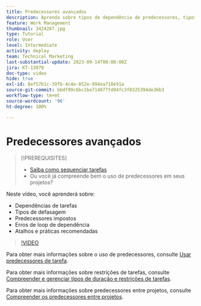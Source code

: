 ```yaml
---
title: Predecessores avançados
description: Aprenda sobre tipos de dependência de predecessores, tipos de defasagem, predecessores impostos, erros de loop de dependência, bem como alguns atalhos e práticas recomendadas.
feature: Work Management
thumbnail: 3424287.jpg
type: Tutorial
role: User
level: Intermediate
activity: deploy
team: Technical Marketing
last-substantial-update: 2023-09-14T00:00:00Z
jira: KT-13879
doc-type: video
hide: true
exl-id: 8ef57b1c-39fb-4c4e-852e-994ea718e91a
source-git-commit: bbdf99c6bc1be714077fd94fc3f8325394de36b3
workflow-type: tm+mt
source-wordcount: '96'
ht-degree: 100%

---
```


# Predecessores avançados


>[!PREREQUISITES]
>
>* [Saiba como sequenciar tarefas](https://experienceleague.adobe.com/docs/workfront-learn/tutorials-workfront/manage-work/tasks/learn-to-sequence-tasks.html?lang=pt-BR)
>* Ou você já compreende bem o uso de predecessores em seus projetos?


Neste vídeo, você aprenderá sobre:

* Dependências de tarefas
* Tipos de defasagem
* Predecessores impostos
* Erros de loop de dependência
* Atalhos e práticas recomendadas

>[!VIDEO](https://video.tv.adobe.com/v/3454533/?quality=12&learn=on&enablevpops=1&captions=por_br)

Para obter mais informações sobre o uso de predecessores, consulte [Usar predecessores de tarefa](https://experienceleague.adobe.com/docs/workfront/using/manage-work/tasks/use-task-predecessors/use-task-predecessors.html?lang=pt-BR).

Para obter mais informações sobre restrições de tarefas, consulte [Compreender e gerenciar tipos de duração e restrições de tarefas](https://experienceleague.adobe.com/docs/workfront-learn/tutorials-workfront/manage-work/intermediate-projects/understand-and-manage-duration-types-and-task-constraints.html?lang=pt-BR).

Para obter mais informações sobre predecessores entre projetos, consulte [Compreender os predecessores entre projetos](https://experienceleague.adobe.com/docs/workfront-learn/tutorials-workfront/manage-work/intermediate-projects/understand-cross-project-predecessors.html?lang=pt-BR).
